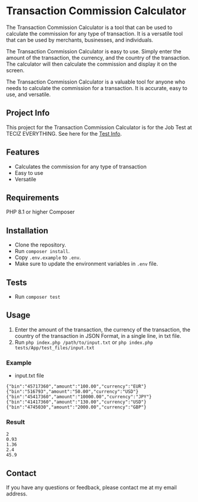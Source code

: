 # Transaction Commission Calculator

The Transaction Commission Calculator is a tool that can be used to calculate the commission for any type of transaction. It is a versatile tool that can be used by merchants, businesses, and individuals.

The Transaction Commission Calculator is easy to use. Simply enter the amount of the transaction, the currency, and the country of the transaction. The calculator will then calculate the commission and display it on the screen.

The Transaction Commission Calculator is a valuable tool for anyone who needs to calculate the commission for a transaction. It is accurate, easy to use, and versatile.

## Project Info
This project for the Transaction Commission Calculator is for the Job Test at TECIZ EVERYTHING.
See here for the [Test Info](https://github.com/TecizEverything/PHP_Test01/blob/Development/Task%20-%20PHP%20-%20Refactoring.md).

## Features

* Calculates the commission for any type of transaction
* Easy to use
* Versatile

## Requirements

PHP 8.1 or higher
Composer

## Installation

* Clone the repository.
* Run `composer install`.
* Copy `.env.example` to `.env`.
* Make sure to update the environment variables in `.env` file.

## Tests

* Run `composer test`

## Usage

1. Enter the amount of the transaction, the currency of the transaction, the country of the transaction in JSON Format, in a single line, in txt file.
2. Run `php index.php /path/to/input.txt` or `php index.php tests/App/test_files/input.txt`

### Example

* input.txt file
```
{"bin":"45717360","amount":"100.00","currency":"EUR"}
{"bin":"516793","amount":"50.00","currency":"USD"}
{"bin":"45417360","amount":"10000.00","currency":"JPY"}
{"bin":"41417360","amount":"130.00","currency":"USD"}
{"bin":"4745030","amount":"2000.00","currency":"GBP"}
```

### Result
```
2
0.93
1.36
2.4
45.9
```

## Contact
If you have any questions or feedback, please contact me at my email address.
